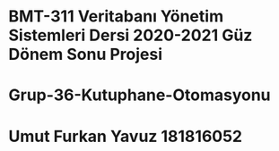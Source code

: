# BMT-311 Veritabanı Yönetim Sistemleri Dersi 2020-2021 Güz Dönem Sonu Projesi
# Grup-36-Kutuphane-Otomasyonu
# Umut Furkan Yavuz 181816052
